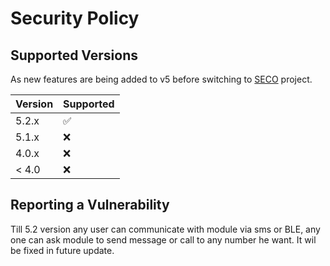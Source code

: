 # Security Policy

## Supported Versions

As new features are being added to v5 before switching to [SECO](https://github.com/users/mhamidjamil/projects/8) project.

| Version | Supported          |
| ------- | ------------------ |
| 5.2.x   | :white_check_mark: |
| 5.1.x   | :x:                |
| 4.0.x   | :x: |
| < 4.0   | :x:                |

## Reporting a Vulnerability

Till 5.2 version any user can communicate with module via sms or BLE, any one can ask module to send message or call to any number he want. It wil be fixed in future update.
